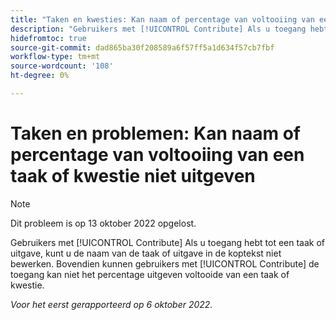 ```yaml
---
title: "Taken en kwesties: Kan naam of percentage van voltooiing van een taak of kwestie niet uitgeven "
description: "Gebruikers met [!UICONTROL Contribute] Als u toegang hebt tot een taak of uitgave, kunt u de naam van de taak of uitgave in de koptekst niet bewerken. Bovendien kunnen gebruikers met [!UICONTROL Contribute] de toegang kan niet het percentage uitgeven volledig van een taak of kwestie."
hidefromtoc: true
source-git-commit: dad865ba30f208589a6f57ff5a1d634f57cb7fbf
workflow-type: tm+mt
source-wordcount: '108'
ht-degree: 0%

---
```



# Taken en problemen: Kan naam of percentage van voltooiing van een taak of kwestie niet uitgeven

>[!NOTE]
>
>Dit probleem is op 13 oktober 2022 opgelost.

Gebruikers met [!UICONTROL Contribute] Als u toegang hebt tot een taak of uitgave, kunt u de naam van de taak of uitgave in de koptekst niet bewerken. Bovendien kunnen gebruikers met [!UICONTROL Contribute] de toegang kan niet het percentage uitgeven voltooide van een taak of kwestie.

_Voor het eerst gerapporteerd op 6 oktober 2022._

